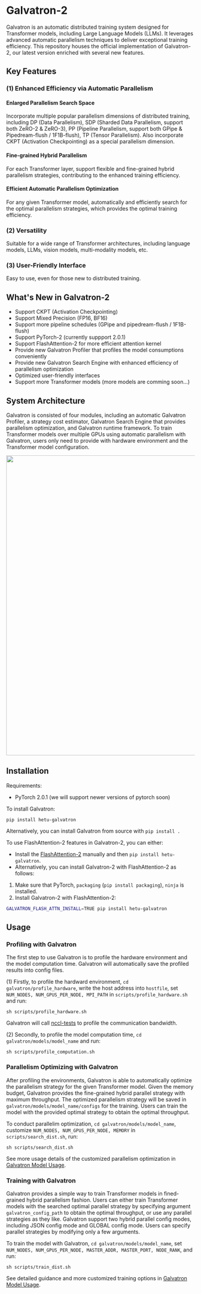 # Galvatron-2

Galvatron is an automatic distributed training system designed for Transformer models, including Large Language Models (LLMs). It leverages advanced automatic parallelism techniques to deliver exceptional training efficiency. This repository houses the official implementation of Galvatron-2, our latest version enriched with several new features.

## Key Features
### (1) Enhanced Efficiency via Automatic Parallelism

#### Enlarged Parallelism Search Space
Incorporate multiple popular parallelism dimensions of distributed training, including DP (Data Parallelism), SDP (Sharded Data Parallelism, support both ZeRO-2 & ZeRO-3), PP (Pipeline Parallelism, support both GPipe & Pipedream-flush / 1F1B-flush), TP (Tensor Parallelism). Also incorporate CKPT (Activation Checkpointing) as a special parallelism dimension.

#### Fine-grained Hybrid Parallelism
For each Transformer layer, support flexible and fine-grained hybrid parallelism strategies, contributing to the enhanced training efficiency.

#### Efficient Automatic Parallelism Optimization
For any given Transformer model, automatically and efficiently search for the optimal parallelism strategies, which provides the optimal training efficiency.

### (2) Versatility
Suitable for a wide range of Transformer architectures, including language models, LLMs, vision models, multi-modality models, etc.

### (3) User-Friendly Interface
Easy to use, even for those new to distributed training.

## What's New in Galvatron-2
- Support CKPT (Activation Checkpointing)
- Support Mixed Precision (FP16, BF16)
- Support more pipeline schedules (GPipe and pipedream-flush / 1F1B-flush)
- Support PyTorch-2 (currently suppport 2.0.1)
- Support FlashAttention-2 for more efficient attention kernel
- Provide new Galvatron Profiler that profiles the model consumptions conveniently
- Provide new Galvatron Search Engine with enhanced efficiency of parallelism optimization
- Optimized user-friendly interfaces
- Support more Transformer models (more models are comming soon...)

## System Architecture
Galvatron is consisted of four modules, including an automatic Galvatron Profiler, a strategy cost estimator, Galvatron Search Engine that provides parallelism optimization, and Galvatron runtime framework. To train Transformer models over multiple GPUs using automatic parallelism with Galvatron, users only need to provide with hardware environment and the Transformer model configuration.

<div align=center> <img src="./figs/api.jpg" width="800" /> </div>

## Installation
Requirements:
- PyTorch 2.0.1 (we will support newer versions of pytorch soon)

To install Galvatron:

``` shell
pip install hetu-galvatron
```
Alternatively, you can install Galvatron from source with ```pip install .```

To use FlashAttention-2 features in Galvatron-2, you can either:
- Install the [FlashAttention-2](https://github.com/Dao-AILab/flash-attention) manually and then ```pip install hetu-galvatron```.
- Alternatively, you can install Galvatron-2 with FlashAttention-2 as follows:

1. Make sure that PyTorch, `packaging` (`pip install packaging`), `ninja` is installed.
2. Install Galvatron-2 with FlashAttention-2:
```sh
GALVATRON_FLASH_ATTN_INSTALL=TRUE pip install hetu-galvatron
```


## Usage

### Profiling with Galvatron
The first step to use Galvatron is to profile the hardware environment and the model computation time. Galvatron will automatically save the profiled results into config files.

(1) Firstly, to profile the hardward environment, ```cd galvatron/profile_hardware```,  write the host address into ```hostfile```, set ```NUM_NODES, NUM_GPUS_PER_NODE, MPI_PATH``` in ```scripts/profile_hardware.sh``` and run:
``` shell
sh scripts/profile_hardware.sh
```

Galvatron will call [nccl-tests](https://github.com/NVIDIA/nccl-tests) to profile the communication bandwidth.

(2) Secondly, to profile the model computation time, ```cd galvatron/models/model_name``` and run:
``` shell
sh scripts/profile_computation.sh
```

### Parallelism Optimizing with Galvatron
After profiling the environments, Galvatron is able to automatically optimize the parallelism strategy for the given Transformer model. Given the memory budget, Galvatron provides the fine-grained hybrid parallel strategy with maximum throughput. The optimized parallelism strategy will be saved in `galvatron/models/model_name/configs` for the training. Users can train the model with the provided optimal strategy to obtain the optimal throughput. 

To conduct parallelim optimization, ```cd galvatron/models/model_name```, customize ```NUM_NODES, NUM_GPUS_PER_NODE, MEMORY``` in ```scripts/search_dist.sh```, run:

``` shell
sh scripts/search_dist.sh
```

See more usage details of the customized parallelism optimization in [Galvatron Model Usage](galvatron/models/README.md#parallelism-optimizing-with-galvatron).

### Training with Galvatron
Galvatron provides a simple way to train Transformer models in fined-grained hybrid parallelism fashion. Users can either train Transformer models with the searched optimal parallel strategy by specifying argument ```galvatron_config_path``` to obtain the optimal throughput, or use any parallel strategies as they like. Galvatron support two hybrid parallel config modes, including JSON config mode and GLOBAL config mode. Users can specify parallel strategies by modifying only a few arguments. 

To train the model with Galvatron, ```cd galvatron/models/model_name```, set ```NUM_NODES, NUM_GPUS_PER_NODE, MASTER_ADDR, MASTER_PORT, NODE_RANK```,  and run:
``` shell
sh scripts/train_dist.sh
```

See detailed guidance and more customized training options in [Galvatron Model Usage](galvatron/models/README.md#training-with-galvatron).